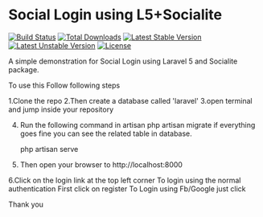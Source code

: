 # Social Login using L5+Socialite

[![Build Status](https://travis-ci.org/laravel/framework.svg)](https://travis-ci.org/laravel/framework)
[![Total Downloads](https://poser.pugx.org/laravel/framework/d/total.svg)](https://packagist.org/packages/laravel/framework)
[![Latest Stable Version](https://poser.pugx.org/laravel/framework/v/stable.svg)](https://packagist.org/packages/laravel/framework)
[![Latest Unstable Version](https://poser.pugx.org/laravel/framework/v/unstable.svg)](https://packagist.org/packages/laravel/framework)
[![License](https://poser.pugx.org/laravel/framework/license.svg)](https://packagist.org/packages/laravel/framework)

A simple demonstration for Social Login using Laravel 5 and Socialite package.

To use this Follow following steps

1.Clone the repo
2.Then create a database called 'laravel'
3.open terminal and jump inside your repository

4. Run the following command in artisan 
   php artisan migrate
	if everything goes fine you can see the related table in database.

   php artisan serve 

5. Then open your  browser to 
	http://localhost:8000

6.Click on the login  link at the top left corner
  To login using the normal authentication First click on register 
  To Login using Fb/Google just click 


Thank you 

